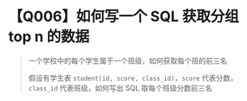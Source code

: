 # 【Q006】如何写一个 SQL 获取分组 top n 的数据

<blockquote> 一个学校中的每个学生属于一个班级，如何获取每个班的前三名

假设有学生表 `student(id, score, class_id)`，`score` 代表分数，`class_id` 代表班级，如何写出 SQL 取每个班级分数前三名 </blockquote>